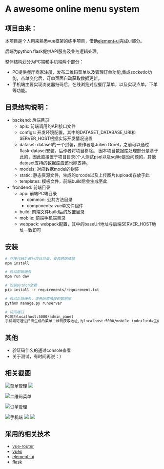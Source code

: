 # A awesome online menu system

## 项目由来：
本项目是个人用来熟悉vue框架的练手项目，借助[element-ui](http://element.eleme.io/)完成ui部分。

后端为python flask提供API服务及业务逻辑处理。

整体结构划分为PC端和手机端两个部分：
* PC提供餐厅商家注册，发布二维码菜单以及管理订单功能,集成socketIo功能，点单变化后，订单页面自动获取数据更新。
* 手机端主要实现浏览器扫码后，在线浏览对应餐厅菜单，以及实现点单，下单等功能。

## 目录结构说明：
- backend: 后端目录
  - apis: 前端调用的API接口文件
  - configs: 开发环境配置，其中的DATASET_DATABASE_URI和SERVER_HOST根据实际开发情况设置
  - dataset: dataset的一个封装，原作者是Julien Goret，之前可以通过flask-dataset安装，后作者将项目移除。
  因本项目数据库处理部分是基于此的，因此直接置于项目目录(个人测试psql以及sqlite是没问题的，其他dataset支持的数据库应该也能支持。
  - models: 对应数据model的封装
  - static: 静态资源文件，生成的qrcode以及上传图片(upload)存放于此
  - templates: 模板文件，前端build后会生成至此
- frondend: 前端目录
  - app: 前端PC端目录
    - common: 公共方法目录
    - components: vue单文件组件
  - build: 前端文件build后的放置目录
  - mobile: 前端手机端目录
  - webpack: webpack配置，其中的baseUrl地址与后端SERVER_HOST地址一致即可

## 安装

``` bash
# 克隆代码后进行项目目录，安装前端依赖
npm install

# 启动前端服务
npm run dev

# 安装python依赖
pip install -r requirements/requirement.txt

# 启动后端服务，请先配置依赖的数据库
python manage.py runserver

# 访问端口
PC端为localhost:5000/admin_panel
手机端可通过扫面生成的菜单二维码获取地址,为localhost:5000/mobile_index?uid=生成的uid&table_id生成的table_id
```
## 其他
- 验证码什么的通过console查看
- 关于测试，有时间再说：）

## 相关截图 
![菜单管理](doc/addMenu.png)
![](doc/allMenu.png)

![二维码菜单](doc/qrcodeMenu.png)

![订单管理](doc/order.png)

![手机端](doc/mobileIndex.png)
![](doc/mobileSelect.png)
![](doc/mobileOrder.png)


## 采用的相关技术
- [vue-router](https://router.vuejs.org/zh-cn/)
- [vuex](https://vuex.vuejs.org/zh-cn/intro.html)
- [element-ui](http://element.eleme.io/)
- [flask](http://docs.jinkan.org/docs/flask/)

